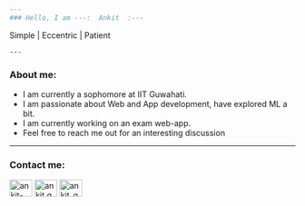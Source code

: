 ```yaml
---
### Hello, I am ---:  Ankit  :---
```
Simple | Eccentric | Patient
```
---
```

### About me:

- I am currently a sophomore at IIT Guwahati.
- I am passionate about Web and App development, have explored ML a bit.
- I am currently working on an exam web-app.
- Feel free to reach me out for an interesting discussion
---

### Contact me:
<p align="left">
<a href="https://linkedin.com/in/ankit-guha-85200717b" target="blank"><img align="center" src="https://raw.githubusercontent.com/rahuldkjain/github-profile-readme-generator/master/src/images/icons/Social/linked-in-alt.svg" alt="ankit-guha-85200717b" height="30" width="40" /></a>
<a href="https://fb.com/ankit.guha.355" target="blank"><img align="center" src="https://raw.githubusercontent.com/rahuldkjain/github-profile-readme-generator/master/src/images/icons/Social/facebook.svg" alt="ankit.guha.355" height="30" width="40" /></a>
<a href="https://instagram.com/ankit_guha_2" target="blank"><img align="center" src="https://raw.githubusercontent.com/rahuldkjain/github-profile-readme-generator/master/src/images/icons/Social/instagram.svg" alt="ankit_guha_2" height="30" width="40" /></a>
</p>
